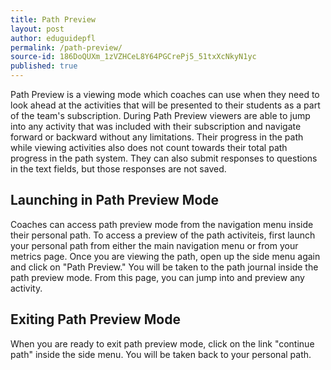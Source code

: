 ```yaml
---
title: Path Preview
layout: post
author: eduguidepfl
permalink: /path-preview/
source-id: 186DoQUXm_1zVZHCeL8Y64PGCrePj5_51txXcNkyN1yc
published: true
---
```

Path Preview is a viewing mode which coaches can use when they need to look ahead at the activities that will be presented to their students as a part of the team's subscription. During Path Preview viewers are able to jump into any activity that was included with their subscription and navigate forward or backward without any limitations. Their progress in the path while viewing activities also does not count towards their total path progress in the path system. They can also submit responses to questions in the text fields, but those responses are not saved.

## Launching in Path Preview Mode

Coaches can access path preview mode from the navigation menu inside their personal path. To access a preview of the path activiteis, first launch your personal path from either the main navigation menu or from your metrics page. Once you are viewing the path, open up the side menu again and click on "Path Preview." You will be taken to the path journal inside the path preview mode. From this page, you can jump into and preview any activity.

## Exiting Path Preview Mode

When you are ready to exit path preview mode, click on the link "continue path" inside the side menu. You will be taken back to your personal path.

